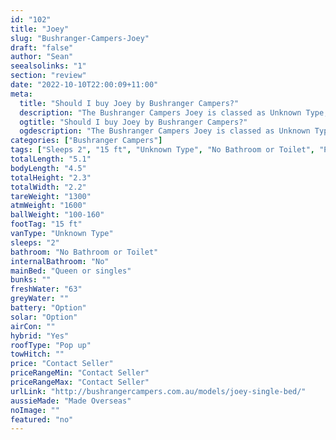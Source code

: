 ```yaml
---
id: "102"
title: "Joey"
slug: "Bushranger-Campers-Joey"
draft: "false"
author: "Sean"
seealsolinks: "1"
section: "review"
date: "2022-10-10T22:00:09+11:00"
meta:
  title: "Should I buy Joey by Bushranger Campers?"
  description: "The Bushranger Campers Joey is classed as Unknown Type, and sleeps 2 people. It is Made Overseas and comes in at 15 ft. It generally has No Bathroom or Toilet."
  ogtitle: "Should I buy Joey by Bushranger Campers?"
  ogdescription: "The Bushranger Campers Joey is classed as Unknown Type, and sleeps 2 people. It is Made Overseas and comes in at 15 ft. It generally has No Bathroom or Toilet."
categories: ["Bushranger Campers"]
tags: ["Sleeps 2", "15 ft", "Unknown Type", "No Bathroom or Toilet", "Pop up", "Price Unknown", "Made Overseas"]
totalLength: "5.1"
bodyLength: "4.5"
totalHeight: "2.3"
totalWidth: "2.2"
tareWeight: "1300"
atmWeight: "1600"
ballWeight: "100-160"
footTag: "15 ft"
vanType: "Unknown Type"
sleeps: "2"
bathroom: "No Bathroom or Toilet"
internalBathroom: "No"
mainBed: "Queen or singles"
bunks: ""
freshWater: "63"
greyWater: ""
battery: "Option"
solar: "Option"
airCon: ""
hybrid: "Yes"
roofType: "Pop up"
towHitch: ""
price: "Contact Seller"
priceRangeMin: "Contact Seller"
priceRangeMax: "Contact Seller"
urlLink: "http://bushrangercampers.com.au/models/joey-single-bed/"
aussieMade: "Made Overseas"
noImage: ""
featured: "no"
---
```

